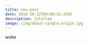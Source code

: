 ```yaml
---
title: new post
date: 2019-10-22T04:08:51.439Z
description: lalallaa
image: /img/about-single-origin.jpg
---
```

woke
